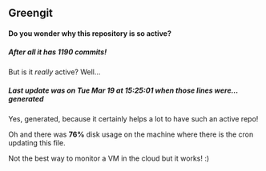 ## Greengit

#### Do you wonder why this repository is so active?

##### After all it has 1190 commits!

But is it *really* active? Well...

##### Last update was on Tue Mar 19 at 15:25:01 when those lines were... generated

Yes, generated, because it certainly helps a lot to have such an active repo!

Oh and there was **76%** disk usage on the machine
where there is the cron updating this file.

Not the best way to monitor a VM in the cloud but it works! :)
